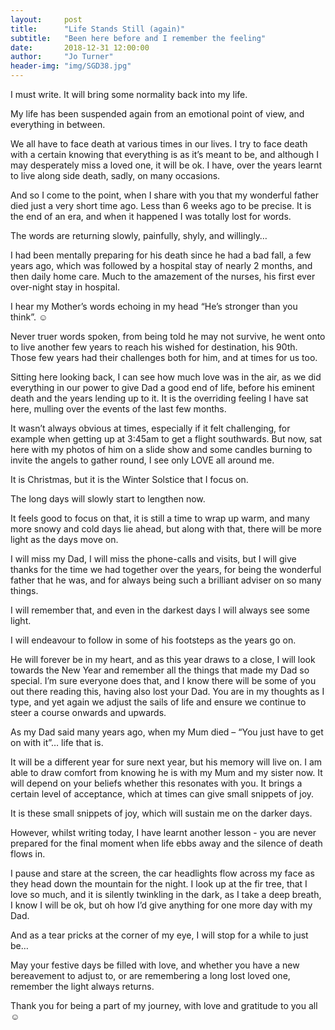 ```yaml
---
layout:     post
title:      "Life Stands Still (again)"
subtitle:   "Been here before and I remember the feeling"
date:       2018-12-31 12:00:00
author:     "Jo Turner"
header-img: "img/SGD38.jpg"
---
```

I must write. It will bring some normality back into my life. 

My life has been suspended again from an emotional point of view, and everything in between.

We all have to face death at various times in our lives. I try to face death with a certain knowing that everything is as it’s meant to be, and although I may desperately miss a loved one, it will be ok. I have, over the years learnt to live along side death, sadly, on many occasions. 

And so I come to the point, when I share with you that my wonderful father died just a very short time ago. Less than 6 weeks ago to be precise. It is the end of an era, and when it happened I was totally lost for words.

The words are returning slowly, painfully, shyly, and willingly…

I had been mentally preparing for his death since he had a bad fall, a few years ago, which was followed by a hospital stay of nearly 2 months, and then daily home care. Much to the amazement of the nurses, his first ever over-night stay in hospital.

I hear my Mother’s words echoing in my head “He’s stronger than you think”. ☺

Never truer words spoken, from being told he may not survive, he went onto to live another few years to reach his wished for destination, his 90th.  Those few years had their challenges both for him, and at times for us too.

Sitting here looking back, I can see how much love was in the air, as we did everything in our power to give Dad a good end of life, before his eminent death and the years lending up to it. It is the overriding feeling I have sat here, mulling over the events of the last few months.

It wasn’t always obvious at times, especially if it felt challenging, for example when getting up at 3:45am to get a flight southwards. But now, sat here with my photos of him on a slide show and some candles burning to invite the angels to gather round, I see only LOVE all around me.

It is Christmas, but it is the Winter Solstice that I focus on.

The long days will slowly start to lengthen now.

It feels good to focus on that, it is still a time to wrap up warm, and many more snowy and cold days lie ahead, but along with that, there will be more light as the days move on. 

I will miss my Dad, I will miss the phone-calls and visits, but I will give thanks for the time we had together over the years, for being the wonderful father that he was, and for always being such a brilliant adviser on so many things.

I will remember that, and even in the darkest days I will always see some light.

I will endeavour to follow in some of his footsteps as the years go on. 

He will forever be in my heart, and as this year draws to a close, I will look towards the New Year and remember all the things that made my Dad so special. I’m sure everyone does that, and I know there will be some of you out there reading this, having also lost your Dad. You are in my thoughts as I type, and yet again we adjust the sails of life and ensure we continue to steer a course onwards and upwards.

As my Dad said many years ago, when my Mum died – “You just have to get on with it”… life that is.

It will be a different year for sure next year, but his memory will live on. I am able to draw comfort from knowing he is with my Mum and my sister now. It will depend on your beliefs whether this resonates with you. It brings a certain level of acceptance, which at times can give small snippets of joy.

It is these small snippets of joy, which will sustain me on the darker days.

However, whilst writing today, I have learnt another lesson - you are never prepared for the final moment when life ebbs away and the silence of death flows in. 

I pause and stare at the screen, the car headlights flow across my face as they head down the mountain for the night. I look up at the fir tree, that I love so much, and it is silently twinkling in the dark, as I take a deep breath, I know I will be ok, but oh how I’d give anything for one more day with my Dad.

And as a tear pricks at the corner of my eye, I will stop for a while to just be…

May your festive days be filled with love, and whether you have a new bereavement to adjust to, or are remembering a long lost loved one, remember the light always returns.

Thank you for being a part of my journey, with love and gratitude to you all ☺
